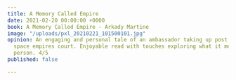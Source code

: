 ```yaml
---
title: A Memory Called Empire
date: 2021-02-20 00:00:00 +0000
book: A Memory Called Empire - Arkady Martine
image: "/uploads/pxl_20210221_101500101.jpg"
opinion: An engaging and personal tale of an ambassador taking up post in a sudo roman
  space empires court. Enjoyable read with touches exploring what it means to be a
  person. 4/5
published: false

---
```

